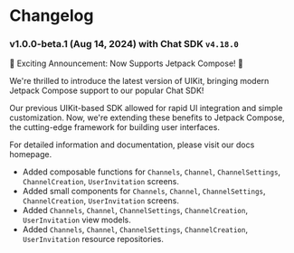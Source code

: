 # Changelog

### v1.0.0-beta.1 (Aug 14, 2024) with Chat SDK `v4.18.0`

🎉 Exciting Announcement: Now Supports Jetpack Compose! 🥳

We're thrilled to introduce the latest version of UIKit, bringing modern Jetpack Compose support to our popular Chat SDK!

Our previous UIKit-based SDK allowed for rapid UI integration and simple customization. Now, we're extending these benefits to Jetpack Compose, the cutting-edge framework for building user interfaces.

For detailed information and documentation, please visit our docs homepage.

* Added composable functions for `Channels`, `Channel`, `ChannelSettings`, `ChannelCreation`, `UserInvitation` screens.
* Added small components for `Channels`, `Channel`, `ChannelSettings`, `ChannelCreation`, `UserInvitation` screens.
* Added `Channels`, `Channel`, `ChannelSettings`, `ChannelCreation`, `UserInvitation` view models.
* Added `Channels`, `Channel`, `ChannelSettings`, `ChannelCreation`, `UserInvitation` resource repositories.
